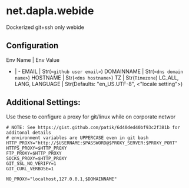 # net.dapla.webide
Dockerized git+ssh only webide

## Configuration

Env Name | Env Value 
- | -
EMAIL | Str(`<github user email>`)
DOMAINNAME | Str(`<dns domain name>`)
HOSTNAME |  Str(`<dns hostname>`)
TZ | Str(`Timezone`)
LC_ALL, LANG, LANGUAGE | Str(Defaults: "en_US.UTF-8", <"locale setting">)


## Additional Settings:

Use  these to configure a proxy for git/linux while on corporate networ
```
# NOTE: See https://gist.github.com/patik/6d40ded40bf93c2f381b for additonal details
# environment variables are UPPERCASE even in git bash
HTTP_PROXY="http://$USERNAME:$PASSWORD@$PROXY_SERVER:$PROXY_PORT"
HTTPS_PROXY=$HTTP_PROXY
FTP_PROXY=$HTTP_PROXY
SOCKS_PROXY=$HTTP_PROXY
GIT_SSL_NO_VERIFY=1
GIT_CURL_VERBOSE=1

NO_PROXY="localhost,127.0.0.1,$DOMAINNAME"
```
